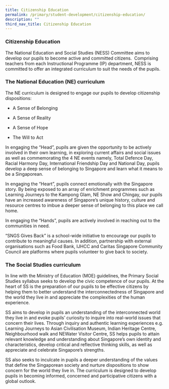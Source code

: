 ```yaml
---
title: Citizenship Education
permalink: /primary/student-development/citizenship-education/
description: ""
third_nav_title: Citizenship Education
---
```

### Citizenship Education
The National Education and Social Studies (NESS) Committee aims to develop our pupils to become active and committed citizens.  Comprising teachers from each Instructional Programme (IP) department, NESS is committed to offer an integrated curriculum to suit the needs of the pupils.

### The National Education (NE) curriculum
The NE curriculum is designed to engage our pupils to develop citizenship dispositions:  
*   A Sense of Belonging
*   A Sense of Reality
    
*   A Sense of Hope
    
*   The Will to Act
    
In engaging the “Head”, pupils are given the opportunity to be actively involved in their own learning, in exploring current affairs and social issues as well as commemorating the 4 NE events namely, Total Defence Day, Racial Harmony Day, International Friendship Day and National Day, pupils develop a deep sense of belonging to Singapore and learn what it means to be a Singaporean. 

In engaging the “Heart”, pupils connect emotionally with the Singapore story. By being exposed to an array of enrichment programmes such as Learning Journeys to the Kampong Glam, NE Show and Chingay, our pupils have an increased awareness of Singapore’s unique history, culture and resource centres to imbue a deeper sense of belonging to this place we call home.  
 
In engaging the “Hands”, pupils are actively involved in reaching out to the communities in need. 
 
“SNGS Gives Back” is a school-wide initiative to encourage our pupils to contribute to meaningful causes. In addition, partnership with external organisations such as Food Bank, IJHCC and Caritas Singapore Community Council are platforms where pupils volunteer to give back to society.

### The Social Studies curriculum
In line with the Ministry of Education (MOE) guidelines, the Primary Social Studies syllabus seeks to develop the civic competence of our pupils. At the heart of SS is the preparation of our pupils to be effective citizens by helping them to better understand the interconnectedness of Singapore and the world they live in and appreciate the complexities of the human experience.

SS aims to develop in pupils an understanding of the interconnected world they live in and evoke pupils’ curiosity to inquire into real-world issues that concern their lives. Through inquiry and authentic learning experiences e.g. Learning Journeys to Asian Civilisation Museum, Indian Heritage Centre, Neighbourhood walk and NEWater Visitor Centre, SS helps pupils to attain relevant knowledge and understanding about Singapore’s own identity and characteristics, develop critical and reflective thinking skills, as well as appreciate and celebrate Singapore’s strengths. 
 
SS also seeks to inculcate in pupils a deeper understanding of the values that define the Singaporean society and nurture dispositions to show concern for the world they live in. The curriculum is designed to develop pupils in becoming informed, concerned and participative citizens with a global outlook.
